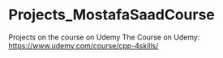 # Projects_MostafaSaadCourse
Projects on the course on Udemy
The Course on Udemy: https://www.udemy.com/course/cpp-4skills/
